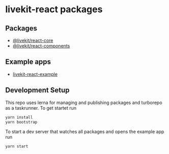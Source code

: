 # livekit-react packages

## Packages

- [@livekit/react-core](./packages/core/)
- [@livekit/react-components](./packages/components/)

## Example apps

- [livekit-react-example](./example/)

## Development Setup

This repo uses lerna for managing and publishing packages and turborepo as a taskrunner.
To get startet run

```sh
yarn install
yarn bootstrap
```

To start a dev server that watches all packages and opens the example app run

```sh
yarn start
```
